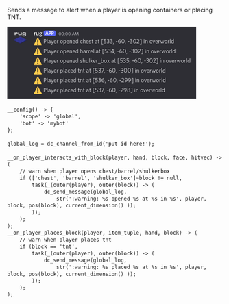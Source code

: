 Sends a message to alert when a player is opening containers or placing TNT.


![Demo grief log](/assets/examples/grief-log.png)


```sc title="grief_log.sc"
__config() -> {
    'scope' -> 'global',
    'bot' -> 'mybot'
};

global_log = dc_channel_from_id('put id here!');

__on_player_interacts_with_block(player, hand, block, face, hitvec) -> (
    // warn when player opens chest/barrel/shulkerbox
    if (['chest', 'barrel', 'shulker_box']~block != null, 
        task(_(outer(player), outer(block)) -> (
            dc_send_message(global_log,
                str(':warning: %s opened %s at %s in %s', player, block, pos(block), current_dimension() ));
        ));
    );
);
__on_player_places_block(player, item_tuple, hand, block) -> (
    // warn when player places tnt
    if (block == 'tnt', 
        task(_(outer(player), outer(block)) -> (
            dc_send_message(global_log,
                str(':warning: %s placed %s at %s in %s', player, block, pos(block), current_dimension() ));
        ));
    );
);
```